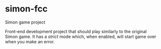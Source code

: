 # simon-fcc
Simon game project

Front-end development project that should play similarly to the original Simon game.
It has a *strict* mode which, when enabled, will start game over when you make an error.
